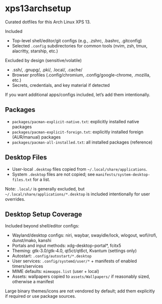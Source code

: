 # xps13archsetup

Curated dotfiles for this Arch Linux XPS 13.

Included
- Top-level shell/editor/git configs (e.g., .zshrc, .bashrc, .gitconfig)
- Selected `.config` subdirectories for common tools (nvim, zsh, tmux, alacritty, starship, etc.)

Excluded by design (sensitive/volatile)
- .ssh/, .gnupg/, .pki/, .local/, .cache/
- Browser profiles (.config/chromium, .config/google-chrome, .mozilla, etc.)
- Secrets, credentials, and key material if detected

If you want additional apps/configs included, let’s add them intentionally.

## Packages
- `packages/pacman-explicit-native.txt`: explicitly installed native packages
- `packages/pacman-explicit-foreign.txt`: explicitly installed foreign (AUR/manual) packages
- `packages/pacman-all-installed.txt`: all installed packages (reference)

## Desktop Files
- User-local `.desktop` files copied from `~/.local/share/applications`.
- System `.desktop` files are not copied; see `manifests/system-desktop-files.txt` for a list.

Note: `.local/` is generally excluded, but `~/.local/share/applications/*.desktop` is included intentionally for user overrides.

## Desktop Setup Coverage
Included beyond shell/editor configs:
- Wayland/desktop configs: niri, waybar, swayidle/lock, wlogout, wofi/rofi, dunst/mako, kanshi
- Portals and input methods: xdg-desktop-portal*, fcitx5
- Theming: gtk-3.0/gtk-4.0, qt5ct/qt6ct, Kvantum (settings only)
- Autostart: `.config/autostart/*.desktop`
- User services: `.config/systemd/user/*` + manifests of enabled timers/services
- MIME defaults: `mimeapps.list` (user + local)
- Assets: wallpapers copied to `assets/Wallpapers/` if reasonably sized, otherwise a manifest

Large binary themes/icons are not vendored by default; add them explicitly if required or use package sources.
